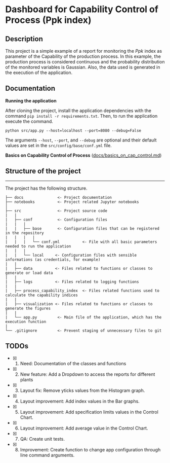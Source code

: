# Dashboard for Capability Control of Process (Ppk index)

## Description

This project is a simple example of a report for monitoring the *Ppk* index as parameter of the
Capability of the production process. In this example, the production process is considered continuous and
the probability distribution of the monitored variables is Gaussian. Also, the data used is generated
in the execution of the application.

## Documentation

**Running the application**  

After cloning the project, install the application dependencies with the command `pip install -r requirements.txt`. Then, to run the application execute the command.

`python src/app.py --host=localhost --port=8080 --debug=False`

The arguments `--host`, `--port`, and `--debug` are optional and their default values are set in the `src/config/base/conf.yml` file.

**Basics on Capability Control of Process** ([docs/basics_on_cap_control.md](docs/basics_on_cap_control.md))

## Structure of the project
------------

The project has the following structure.

```
├── docs               <- Project documentation
├── notebooks          <- Project related Jupyter notebooks
│
├── src                <- Project source code
|   |
|   ├── conf           <- Configuration files
|   |   |
|   |   ├── base       <- Configuration files that can be registered in the repository
|   |   |   |
|   |   |   └── conf.yml          <- File with all basic parameters needed to run the application
|   |   |
|   |   └── local     <- Configuration files with sensible informations (as credentials, for example)
|   |
|   ├── data          <- Files related to functions or classes to generate or load data
|   |
|   ├── logs          <- Files related to logging functions
|   |
|   ├── process_capability_index  <- Files related functions used to calculate the capability indices
|   |
|   ├── visualization <- Files related to functions or classes to generate the figures
|   |
|   └── app.py         <- Main file of the application, which has the execution function
|
└── .gitignore         <- Prevent staging of unnecessary files to git
```

## TODOs

- [x] 1. Need: Documentation of the classes and functions
- [x] 2. New feature: Add a Dropdown to access the reports for different plants
- [x] 3. Layout fix: Remove yticks values from the Histogram graph.
- [x] 4. Layout improvement: Add index values in the Bar graphs.
- [x] 5. Layout improvement: Add specification limits values in the Control Chart.
- [x] 6. Layout improvement: Add average value in the Control Chart.
- [x] 7. QA: Create unit tests.
- [x] 8. Improvement: Create function to change app configuration through line command arguments.

